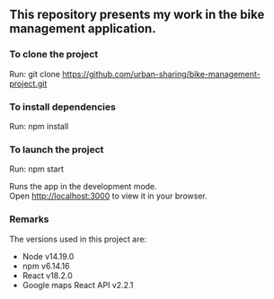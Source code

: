 ## This repository presents my work in the bike management application.

### To clone the project
Run: git clone https://github.com/urban-sharing/bike-management-project.git

### To install dependencies
Run: npm install

### To launch the project 
Run: npm start

Runs the app in the development mode.\
Open [http://localhost:3000](http://localhost:3000) to view it in your browser.

### Remarks 
The versions used in this project are:
- Node v14.19.0
- npm v6.14.16
- React v18.2.0
- Google maps React API v2.2.1